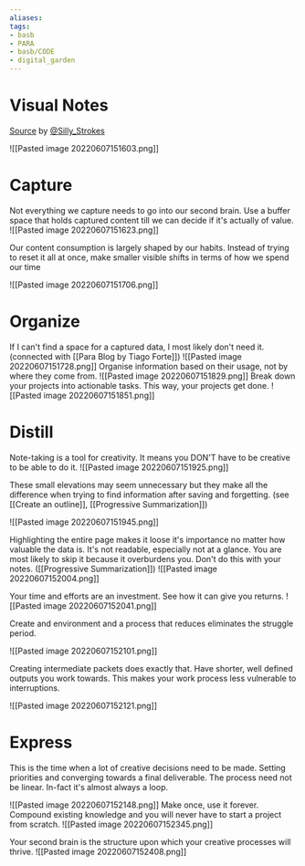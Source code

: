```yaml
---
aliases: 
tags: 
- basb
- PARA
- basb/CODE
- digital_garden
---
```

# Visual Notes
[Source](https://twitter.com/Silly_Strokes/status/1532795669458853889?s=20&t=agfAegzS0fM7COpQZ6THyA) by [@Silly_Strokes](https://twitter.com/Silly_Strokes)


![[Pasted image 20220607151603.png]]
# Capture
Not everything we capture needs to go into our second brain. Use a buffer space that holds captured content till we can decide if it's actually of value.
![[Pasted image 20220607151623.png]]

Our content consumption is largely shaped by our habits. Instead of trying to reset it all at once, make smaller visible shifts in terms of how we spend our time

![[Pasted image 20220607151706.png]]
# Organize
If I can't find a space for a captured data, I most likely don't need it. (connected with [[Para Blog by Tiago Forte]])
![[Pasted image 20220607151728.png]]
Organise information based on their usage, not by where they come from.
![[Pasted image 20220607151829.png]]
Break down your projects into actionable tasks. This way, your projects get done.
![[Pasted image 20220607151851.png]]
# Distill
Note-taking is a tool for creativity. It means you DON'T have to be creative to be able to do it.
![[Pasted image 20220607151925.png]]

These small elevations may seem unnecessary but they make all the difference when trying to find information after saving and forgetting. (see [[Create an outline]], [[Progressive Summarization]])

![[Pasted image 20220607151945.png]]

Highlighting the entire page makes it loose it's importance no matter how valuable the data is. It's not readable, especially not at a glance. You are most likely to skip it because it overburdens you. Don't do this with your notes. ([[Progressive Summarization]])
![[Pasted image 20220607152004.png]]

Your time and efforts are an investment. See how it can give you returns.
![[Pasted image 20220607152041.png]]

Create and environment and a process that reduces eliminates the struggle period.

![[Pasted image 20220607152101.png]]

Creating intermediate packets does exactly that. Have shorter, well defined outputs you work towards. This makes your work process less vulnerable to interruptions.

![[Pasted image 20220607152121.png]]
# Express
This is the time when a lot of creative decisions need to be made. Setting priorities and converging towards a final deliverable. The process need not be linear. In-fact it's almost always a loop.

![[Pasted image 20220607152148.png]]
Make once, use it forever. Compound existing knowledge and you will never have to start a project from scratch.
![[Pasted image 20220607152345.png]]

Your second brain is the structure upon which your creative processes will thrive.
![[Pasted image 20220607152408.png]]

